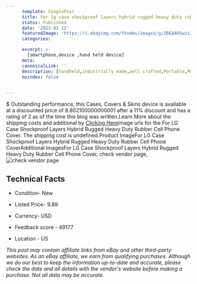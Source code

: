 ```yaml
---
      template: SinglePost
      title: for lg case shockproof layers hybrid rugged heavy duty rubber cell phone cover
      status: Published
      date: '2023-02-12'
      featuredImage: 'https://i.ebayimg.com/thumbs/images/g/2BEAAOSwzzZhnFhn/s-l225.jpg'
      categories: 

      excerpt: >-
        [smartphone,device ,hand held device]
      meta:
      canonicalLink: ''
      description: [handheld,industrially made,well crafted,Portable,Mobile,Compact,Convenient,Lightweight,Maneuverable,Man-portable,Miniature,Carriable,Hand-held,Light,Holdable,Transportable,Mobile device,Pocket-sized,On-the-go,Wireless,Cordless,Compact size,Convenient size, smartphone,device ,hand held device]
      noindex: false

        
---
```

$
    Outstanding performance, this Cases, Covers & Skins device is available at a discounted price of 8.802100000000001 after a 11% discount and has a rating of 2 as of the time this blog was written.Learn More about the shipping costs and additional by [Clicking Here](https://www.ebay.com/itm/154715199056?hash=item2405be9650%3Ag%3A2BEAAOSwzzZhnFhn&mkevt=1&mkcid=1&mkrid=711-53200-19255-0&campid=%253CePNCampaignId%253E&customid=%253CreferenceId%253E&toolid=10049)image urls for the For LG Case Shockproof Layers Hybrid Rugged Heavy Duty Rubber Cell Phone Cover. The shipping cost is undefined.Product ImageFor LG Case Shockproof Layers Hybrid Rugged Heavy Duty Rubber Cell Phone CoverAdditional ImagesFor LG Case Shockproof Layers Hybrid Rugged Heavy Duty Rubber Cell Phone Cover, check vendor page, ![check vendor page](https://origin-galleryplus.ebayimg.com/ws/web/154715199056_2_0_1/225x225.jpg,https://origin-galleryplus.ebayimg.com/ws/web/154715199056_3_0_1/225x225.jpg,https://origin-galleryplus.ebayimg.com/ws/web/154715199056_4_0_1/225x225.jpg,https://origin-galleryplus.ebayimg.com/ws/web/154715199056_5_0_1/225x225.jpg,https://origin-galleryplus.ebayimg.com/ws/web/154715199056_6_0_1/225x225.jpg,https://origin-galleryplus.ebayimg.com/ws/web/154715199056_7_0_1/225x225.jpg,https://origin-galleryplus.ebayimg.com/ws/web/154715199056_8_0_1/225x225.jpg,https://origin-galleryplus.ebayimg.com/ws/web/154715199056_9_0_1/225x225.jpg,https://origin-galleryplus.ebayimg.com/ws/web/154715199056_10_0_1/225x225.jpg,https://origin-galleryplus.ebayimg.com/ws/web/154715199056_11_0_1/225x225.jpg,https://origin-galleryplus.ebayimg.com/ws/web/154715199056_12_0_1/225x225.jpg)
    
    

 ## Technical Facts 



     
      

 - Condition- New 


      

 - Listed Price- 9.89 


      

 - Currency- USD 


      

 - Feedback score - 49177 


      

 - Location - US 


      
      

 *_This post may contain affiliate links from eBay and other third-party websites. As an eBay affiliate, we earn from qualifying purchases. Although we do our best to keep the information up-to-date and accurate, please check the date and all details with the vendor's website before making a purchase. Not all data may be accurate._*



    
    
    
    
    